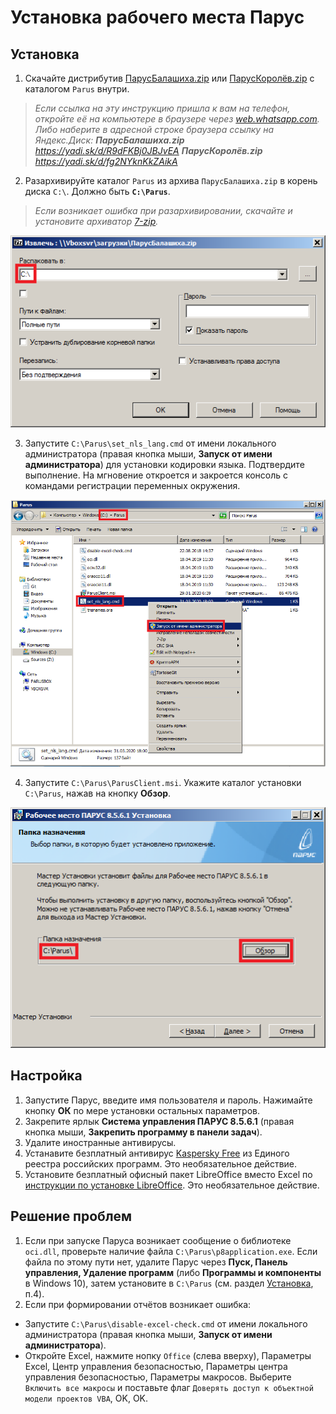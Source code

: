 # Установка рабочего места Парус

## Установка
1. Скачайте дистрибутив [ПарусБалашиха.zip](https://yadi.sk/d/R9dFKBj0JBJvEA) или [ПарусКоролёв.zip](https://yadi.sk/d/fg2NYknKkZAikA) с каталогом `Parus` внутри.

> _Если ссылка на эту инструкцию пришла к вам на телефон, откройте её на компьютере в браузере через [web.whatsapp.com](https://web.whatsapp.com/). Либо наберите в адресной строке браузера ссылку на Яндекс.Диск: **ПарусБалашиха.zip** https://yadi.sk/d/R9dFKBj0JBJvEA **ПарусКоролёв.zip** https://yadi.sk/d/fg2NYknKkZAikA_

2. Разархивируйте каталог `Parus` из архива `ПарусБалашиха.zip` в корень диска `C:\`. Должно быть **`C:\Parus`**.

> _Если возникает ошибка при разархивировании, скачайте и установите архиватор [7-zip](https://www.7-zip.org/)._

![Должно быть C:\Oracle и C:\Parus](images/c_parus.png)

3. Запустите `C:\Parus\set_nls_lang.cmd` от имени локального администратора (правая кнопка мыши, **Запуск от имени администратора**) для установки кодировки языка. Подтвердите выполнение. На мгновение откроется и закроется консоль с командами регистрации переменных окружения.

![Установка клиента Oracle](images/set_nls_lang.png)

4. Запустите `C:\Parus\ParusClient.msi`. Укажите каталог установки `C:\Parus`, нажав на кнопку **Обзор**.

![Смена пароля](images/papka_naznachenia.png)

## Настройка
1. Запустите Парус, введите имя пользователя и пароль. Нажимайте кнопку **ОК** по мере установки остальных параметров.
2. Закрепите ярлык **Система управления ПАРУС 8.5.6.1** (правая кнопка мыши, **Закрепить программу в панели задач**).
3. Удалите иностранные антивирусы.
4. Устанавите безплатный антивирус [Kaspersky Free](https://www.kaspersky.ru/free-antivirus) из Единого реестра российских программ. Это необязательное действие.
5. Установите безплатный офисный пакет LibreOffice вместо Excel по [инструкции по установке LibreOffice](libreoffice.md). Это необязательное действие.

## Решение проблем

1. Если при запуске Паруса возникает сообщение о библиотеке `oci.dll`, проверьте наличие файла `C:\Parus\p8application.exe`. Если файла по этому пути нет, удалите Парус через **Пуск, Панель управления, Удаление программ** (либо **Программы и компоненты** в Windows 10), затем установите в `C:\Parus` (см. раздел [Установка](#установка), п.4).
2. Если при формировании отчётов возникает ошибка:
* Запустите `C:\Parus\disable-excel-check.cmd` от имени локального администратора (правая кнопка мыши, **Запуск от имени администратора**).
* Откройте Excel, нажмите нопку `Office` (слева вверху), Параметры Excel, Центр управления безопасностью, Параметры центра управления безопасностью, Параметры макросов. Выберите `Включить все макросы` и поставьте флаг `Доверять доступ к объектной модели проектов VBA`, OK, OK.